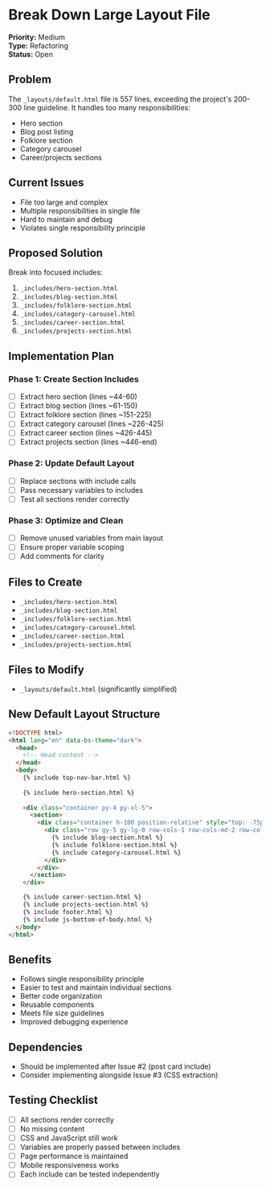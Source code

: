 # Break Down Large Layout File

**Priority:** Medium  
**Type:** Refactoring  
**Status:** Open  

## Problem

The `_layouts/default.html` file is 557 lines, exceeding the project's 200-300 line guideline. It handles too many responsibilities:
- Hero section
- Blog post listing
- Folklore section
- Category carousel
- Career/projects sections

## Current Issues

- File too large and complex
- Multiple responsibilities in single file
- Hard to maintain and debug
- Violates single responsibility principle

## Proposed Solution

Break into focused includes:
1. `_includes/hero-section.html`
2. `_includes/blog-section.html` 
3. `_includes/folklore-section.html`
4. `_includes/category-carousel.html`
5. `_includes/career-section.html`
6. `_includes/projects-section.html`

## Implementation Plan

### Phase 1: Create Section Includes
- [ ] Extract hero section (lines ~44-60)
- [ ] Extract blog section (lines ~61-150)
- [ ] Extract folklore section (lines ~151-225)
- [ ] Extract category carousel (lines ~226-425)
- [ ] Extract career section (lines ~426-445)
- [ ] Extract projects section (lines ~446-end)

### Phase 2: Update Default Layout
- [ ] Replace sections with include calls
- [ ] Pass necessary variables to includes
- [ ] Test all sections render correctly

### Phase 3: Optimize and Clean
- [ ] Remove unused variables from main layout
- [ ] Ensure proper variable scoping
- [ ] Add comments for clarity

## Files to Create

- `_includes/hero-section.html`
- `_includes/blog-section.html`
- `_includes/folklore-section.html`
- `_includes/category-carousel.html`
- `_includes/career-section.html`
- `_includes/projects-section.html`

## Files to Modify

- `_layouts/default.html` (significantly simplified)

## New Default Layout Structure

```html
<!DOCTYPE html>
<html lang="en" data-bs-theme="dark">
  <head>
    <!-- Head content -->
  </head>
  <body>
    {% include top-nav-bar.html %}
    
    {% include hero-section.html %}
    
    <div class="container py-4 py-xl-5">
      <section>
        <div class="container h-100 position-relative" style="top: -75px;">
          <div class="row gy-5 gy-lg-0 row-cols-1 row-cols-md-2 row-cols-lg-3">
            {% include blog-section.html %}
            {% include folklore-section.html %}
            {% include category-carousel.html %}
          </div>
        </div>
      </section>
    </div>

    {% include career-section.html %}
    {% include projects-section.html %}
    {% include footer.html %}
    {% include js-bottom-of-body.html %}
  </body>
</html>
```

## Benefits

- Follows single responsibility principle
- Easier to test and maintain individual sections
- Better code organization
- Reusable components
- Meets file size guidelines
- Improved debugging experience

## Dependencies

- Should be implemented after Issue #2 (post card include)
- Consider implementing alongside Issue #3 (CSS extraction)

## Testing Checklist

- [ ] All sections render correctly
- [ ] No missing content
- [ ] CSS and JavaScript still work
- [ ] Variables are properly passed between includes
- [ ] Page performance is maintained
- [ ] Mobile responsiveness works
- [ ] Each include can be tested independently
